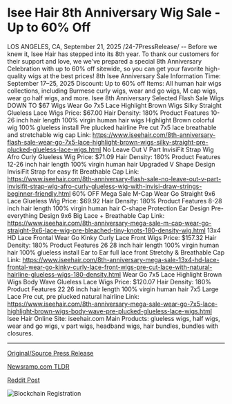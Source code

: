 # Isee Hair 8th Anniversary Wig Sale - Up to 60% Off

LOS ANGELES, CA, September 21, 2025 /24-7PressRelease/ -- Before we knew it, Isee Hair has stepped into its 8th year. To thank our customers for their support and love, we we've prepared a special 8th Anniversary Celebration with up to 60% off sitewide, so you can get your favorite high-quality wigs at the best prices!   8th Isee Anniversary Sale Information Time: September 17–25, 2025 Discount: Up to 60% off Items: All human hair wigs collections, including Burmese curly wigs, wear and go wigs, M cap wigs, wear go half wigs, and more.  Isee 8th Anniversary Selected Flash Sale Wigs  DOWN TO $67 Wigs   Wear Go 7x5 Lace Highlight Brown Wigs Silky Straight Glueless Lace Wigs  Price: $67.00 Hair Density: 180%   Product Features 10-26 inch hair length 100% virgin human hair wigs Highlight Brown colorful wig  100% glueless install Pre plucked hairline Pre cut 7x5 lace breathable and stretchable wig cap  Link: https://www.iseehair.com/8th-anniversary-flash-sale-wear-go-7x5-lace-highlight-brown-wigs-silky-straight-pre-plucked-glueless-lace-wigs.html  No Leave Out V Part InvisiFit Strap Wig Afro Curly Glueless Wig  Price: $71.09 Hair Density: 180%   Product Features 12-26 inch hair length 100% virgin human hair Upgraded V Shape Design InvisiFit Strap for easy fit Breathable Cap  Link: https://www.iseehair.com/8th-anniversary-flash-sale-no-leave-out-v-part-invisifit-strap-wig-afro-curly-glueless-wig-with-invisi-draw-strings-beginner-friendly.html  60% OFF Mega Sale   M-Cap Wear Go Straight 9x6 Lace Glueless Wig  Price: $69.92 Hair Density: 180%   Product Features 8-28 inch hair length 100% virgin human hair C-shape Protection Ear Design Pre-everything Design 9x6 Big Lace + Breathable Cap  Link: https://www.iseehair.com/8th-anniversary-mega-sale-m-cap-wear-go-straight-9x6-lace-wig-pre-bleached-tiny-knots-180-density-wig.html  13x4 HD Lace Frontal Wear Go Kinky Curly Lace Front Wigs  Price: $157.32 Hair Density: 180%   Product Features 26 28 inch hair length 100% virgin human hair 100% glueless install Ear to Ear full lace front  Stretchy & Breathable Cap Link: https://www.iseehair.com/8th-anniversary-mega-sale-13x4-hd-lace-frontal-wear-go-kinky-curly-lace-front-wigs-pre-cut-lace-with-natural-hairline-glueless-wigs-180-density.html  Wear Go 7x5 Lace Highlight Brown Wigs Body Wave Glueless Lace Wigs  Price: $120.07 Hair Density: 180%   Product Features 22 26 inch hair length 100% virgin human hair 7x5 Large Lace  Pre cut, pre plucked natural hairline Link: https://www.iseehair.com/8th-anniversary-mega-sale-wear-go-7x5-lace-highlight-brown-wigs-body-wave-pre-plucked-glueless-lace-wigs.html  Isee Hair  Online Site: iseehair.com Main Products: glueless wigs, half wigs, wear and go wigs, v part wigs, headband wigs, hair bundles, bundles with closures. 

---

[Original/Source Press Release](https://www.24-7pressrelease.com/press-release/526983/isee-hair-8th-anniversary-wig-sale-up-to-60-off)
                    

[Newsramp.com TLDR](https://newsramp.com/curated-news/isee-hair-s-8th-anniversary-sale-up-to-60-off-premium-wigs/e09e68440dedcc8bb69a3dd4a76add9d) 

 



[Reddit Post](https://www.reddit.com/r/Lifestyle_Culture/comments/1nmlhqt/isee_hairs_8th_anniversary_sale_up_to_60_off/) 



![Blockchain Registration](https://cdn.newsramp.app/24-7PressRelease/qrcode/259/21/quayYJPe.webp)